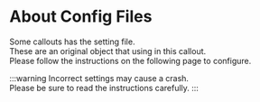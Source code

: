 # About Config Files

Some callouts has the setting file.<br/>
These are an original object that using in this callout.<br/>
Please follow the instructions on the following page to configure.<br/>

:::warning
Incorrect settings may cause a crash.<br/>
Please be sure to read the instructions carefully.
:::

<!-- <Cards>
    <Card title="Vehicle" href="/config/vehicle" />
    <Card title="Ped" href="/config/ped" />
    <Card title="Weapon" href="/config/weapon" />
    <Card title="Position" href="/config/position" />
</Cards> -->

